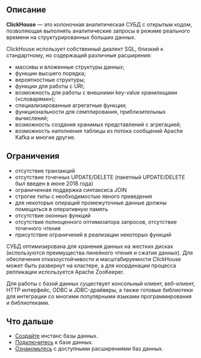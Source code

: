 ## Описание

**ClickHouse** — это колоночная аналитическая СУБД с открытым кодом, позволяющая выполнять аналитические запросы в режиме реального времени на структурированных больших данных.

ClickHouse использует собственный диалект SQL, близкий к стандартному, но содержащий различные расширения:

- массивы и вложенные структуры данных;
- функции высшего порядка;
- вероятностные структуры;
- функции для работы с URI;
- возможность для работы с внешними key-value хранилищами («словарями»);
- специализированные агрегатные функции;
- функциональности для семплирования, приблизительных вычислений;
- возможность создания хранимых представлений с агрегацией;
- возможность наполнения таблицы из потока сообщений Apache Kafka и многие другие.

## Ограничения

- отсутствие транзакций
- отсутствие точечных UPDATE/DELETE (пакетный UPDATE/DELETE был введен в июне 2018 года)
- ограниченная поддержка синтаксиса JOIN
- строгие типы с необходимостью явного приведения
- для некоторых операций промежуточные данные должны помещаться в оперативную память
- отсутствие оконных функций
- отсутствие полноценного оптимизатора запросов, отсутствие точечного чтения
- присутствие ограничений в реализации некоторых функций

СУБД оптимизирована для хранения данных на жестких дисках (используются преимущества линейного чтения и сжатия данных). Для обеспечения отказоустойчивости и масштабируемости ClickHouse может быть развернут на кластере, а для координации процесса репликации используется Apache ZooKeeper.

Для работы с базой данных существует консольный клиент, веб-клиент, HTTP интерфейс, ODBC и JDBC-драйверы, а также готовые библиотеки для интеграции со многими популярными языками программирования и библиотеками.

## Что дальше

- [Создайте](../../start/create) инстанс базы данных.
- [Подключитесь](../../start/connect) к базе данных.
- [Ознакомьтесь](../../extensions) с доступными расширениями баз данных.
